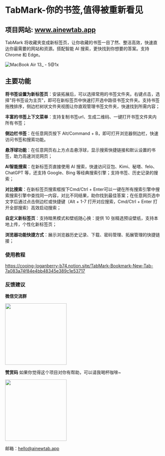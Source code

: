 # TabMark-你的书签,值得被重新看见

## 项目网站: www.ainewtab.app

TabMark 将收藏夹变成新标签页，让你收藏的书签一目了然、整洁高效，快速直达你最需要的网站和资源。搭配智能 AI 搜索，更快找到你想要的答案。支持 Chrome 和 Edge。

![MacBook Air 13_ - 5@1x](https://github.com/user-attachments/assets/bb4f9996-902c-4b69-8a7f-4c2b2e219ffc)

## 主要功能

**将书签设置为新标签页**：安装拓展后，可以选择常用的书签文件夹。右键点击，选择"将书签设为主页"，即可在新标签页中快速打开选中路径书签文件夹。支持书签拖拽排序，侧边栏树状文件夹视图让你直观管理书签文件夹，快速找到所需内容；

**丰富的书签上下文菜单**：支持复制书签url、生成二维码、一键打开书签文件夹内所有书签；

**侧边栏书签**：在任意网页按下 Alt/Command + B，即可打开浏览器侧边栏，快速访问书签和搜索功能。

**悬浮球功能**：在任意网页右上方点击悬浮球，显示搜索快捷链接和默认设置的书签，助力高速浏览网页；

**AI智能搜索**：在新标签页直接使用 AI 搜索，快速访问豆包、Kimi、秘塔、felo、ChatGPT 等，还支持 Google、Bing 等经典搜索引擎；支持书签、历史记录的搜索；

**对比搜索**：在新标签页搜索框按下Cmd/Ctrl + Enter可以一键在所有搜索引擎中搜索搜索引擎中查找同一内容，对比不同结果，助你找到最佳答案；在任意网页选中文字后通过点击侧边栏或快捷键（Alt + 1-7 打开对应搜索，Cmd/Ctrl + Enter 打开全部搜索）高效启动搜索；

**自定义新标签页**：支持暗黑模式和壁纸随心换：提供 10 张精选预设壁纸，支持本地上传，个性化新标签页；

**浏览器功能快捷方式**：展示浏览器历史记录、下载、密码管理、拓展管理的快捷链接；


### 使用教程
https://cooing-loganberry-b74.notion.site/TabMark-Bookmark-New-Tab-7a083a74f84e4bb48345e389c1e53717

### 反馈建议

**微信交流群**

<img src="https://raw.githubusercontent.com/Alanrk/blogimg/main/IMG_4251.JPG" width="200" />

**赞赏码**
如果你觉得这个项目对你有帮助，可以请我喝杯咖啡~

<img src="https://raw.githubusercontent.com/Alanrk/blogimg/main/IMG_4250.JPG" width="200" />


邮箱：hello@ainewtab.app